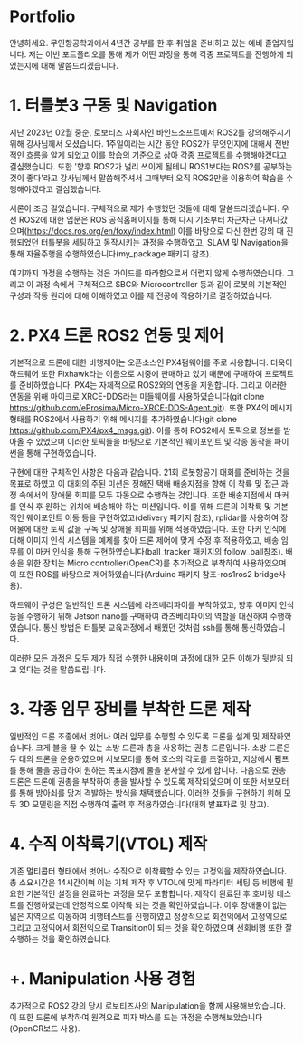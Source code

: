 # Portfolio

안녕하세요. 무인항공학과에서 4년간 공부를 한 후 취업을 준비하고 있는 예비 졸업자입니다. 저는 이번 포트폴리오를 통해 제가 어떤 과정을 통해 각종 프로젝트를 진행하게 되었는지에 대해 말씀드리겠습니다.


# 1. 터틀봇3 구동 및 Navigation

지난 2023년 02월 중순, 로보티즈 자회사인 바인드소프트에서 ROS2를 강의해주시기 위해 강사님께서 오셨습니다. 1주일이라는 시간 동안 ROS2가 무엇인지에 대해서 전반적인 흐름을 알게 되었고 이를 학습의 기준으로 삼아 각종 프로젝트를 수행해야겠다고 결심했습니다. 또한 '향후 ROS2가 널리 쓰이게 될테니 ROS1보다는 ROS2를 공부하는 것이 좋다'라고 강사님께서 말씀해주셔서 그때부터 오직 ROS2만을 이용하여 학습을 수행해야겠다고 결심했습니다.

서론이 조금 길었습니다. 구체적으로 제가 수행했던 것들에 대해 말씀드리겠습니다.
우선 ROS2에 대한 입문은 ROS 공식홈페이지를 통해 다시 기초부터 차근차근 다져나갔으며(https://docs.ros.org/en/foxy/index.html) 이를 바탕으로 다신 한번 강의 때 진행되었던 터틀봇을 세팅하고 동작시키는 과정을 수행하였고, SLAM 및 Navigation을 통해 자율주행을 수행하였습니다(my_package 패키지 참조).

여기까지 과정을 수행하는 것은 가이드를 따라함으로서 어렵지 않게 수행하였습니다. 그리고 이 과정 속에서 구체적으로 SBC와 Microcontroller 등과 같이 로봇의 기본적인 구성과 작동 원리에 대해 이해하였고 이를 제 전공에 적용하기로 결정하였습니다.

# 2. PX4 드론 ROS2 연동 및 제어

기본적으로 드론에 대한 비행제어는 오픈소스인 PX4펌웨어를 주로 사용합니다. 더욱이 하드웨어 또한 Pixhawk라는 이름으로 시중에 판매하고 있기 때문에 구매하여 프로젝트를 준비하였습니다. PX4는 자체적으로 ROS2와의 연동을 지원합니다. 그리고 이러한 연동을 위해 마이크로 XRCE-DDS라는 미들웨어를 사용하였습니다(git clone https://github.com/eProsima/Micro-XRCE-DDS-Agent.git). 또한 PX4의 메시지 형태를 ROS2에서 사용하기 위해 메시지를 추가하였습니다(git clone https://github.com/PX4/px4_msgs.git). 이를 통해 ROS2에서 토픽으로 정보를 받아올 수 있었으며 이러한 토픽들을 바탕으로 기본적인 웨이포인트 및 각종 동작을 파이썬을 통해 구현하였습니다.

구현에 대한 구체적인 사항은 다음과 같습니다. 21회 로봇항공기 대회를 준비하는 것을 목표로 하였고 이 대회의 주된 미션은 정해진 택배 배송지점을 향해 이 착륙 및 접근 과정 속에서의 장애물 회피를 모두 자동으로 수행하는 것입니다. 또한 배송지점에서 마커를 인식 후 원하는 위치에 배송해야 하는 미션입니다. 이를 위해 드론의 이착륙 및 기본적인 웨이포인트 이동 등을 구현하였고(delivery 패키지 참조), rplidar를 사용하여 장애물에 대한 토픽 값을 구독 및 장애물 회피를 위해 적용하였습니다. 또한 마커 인식에 대해 이미지 인식 시스템을 예제를 찾아 드론 제어에 맞게 수정 후 적용하였고, 배송 임무를 이 마커 인식을 통해 구현하였습니다(ball_tracker 패키지의 follow_ball참조). 배송을 위한 장치는 Micro controller(OpenCR)를 추가적으로 부착하여 사용하였으며 이 또한 ROS를 바탕으로 제어하였습니다(Arduino 패키지 참조-ros1ros2 bridge사용).

하드웨어 구성은 일반적인 드론 시스템에 라즈베리파이를 부착하였고, 향후 이미지 인식 등을 수행하기 위해 Jetson nano를 구매하여 라즈베리파이의 역할을 대신하여 수행하였습니다. 통신 방법은 터틀봇 교육과정에서 배웠던 것처럼 ssh를 통해 통신하였습니다. 

이러한 모든 과정은 모두 제가 직접 수행한 내용이며 과정에 대한 모든 이해가 뒷받침 되고 있다는 것을 말씀드립니다.

# 3. 각종 임무 장비를 부착한 드론 제작

일반적인 드론 조종에서 벗어나 여러 임무를 수행할 수 있도록 드론을 설계 및 제작하였습니다. 크게 불을 끌 수 있는 소방 드론과 총을 사용하는 권총 드론입니다. 소방 드론은 두 대의 드론을 운용하였으며 서보모터를 통해 호스의 각도를 조절하고, 지상에서 펌프를 통해 물을 공급하여 원하는 목표지점에 물을 분사할 수 있게 합니다. 다음으로 권총 드론은 드론에 권총을 부착하여 총을 발사할 수 있도록 제작되었으며 이 또한 서보모터를 통해 방아쇠를 당겨 격발하는 방식을 채택했습니다. 이러한 것들을 구현하기 위해 모두 3D 모델링을 직접 수행하여 출력 후 적용하였습니다(대회 발표자료 및 참고).

# 4. 수직 이착륙기(VTOL) 제작

기존 멀티콥터 형태에서 벗어나 수직으로 이착륙할 수 있는 고정익을 제작하였습니다. 총 소요시간은 14시간이며 이는 기체 제작 후 VTOL에 맞게 파라미터 세팅 등 비행에 필요한 기본적인 설정을 완료하는 과정을 모두 포함합니다. 제작이 완료된 후 호버링 테스트를 진행하였는데 안정적으로 이착륙 되는 것을 확인하였습니다. 이후 장애물이 없는 넓은 지역으로 이동하여 비행테스트를 진행하였고 정상적으로 회전익에서 고정익으로 그리고 고정익에서 회전익으로 Transition이 되는 것을 확인하였으며 선회비행 또한 잘 수행하는 것을 확인하였습니다.

# +. Manipulation 사용 경험

추가적으로 ROS2 강의 당시 로보티즈사의 Manipulation을 함께 사용해보았습니다. 이 또한 드론에 부착하여 원격으로 피자 박스를 드는 과정을 수행해보았습니다(OpenCR보드 사용).
